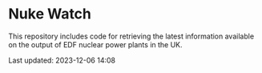 # Nuke Watch

This repository includes code for retrieving the latest information available on the output of EDF nuclear power plants in the UK.

Last updated: 2023-12-06 14:08